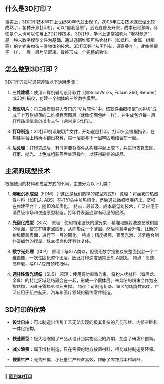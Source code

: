 ## 什么是3D打印？
事实上，3D打印技术早在上世纪80年代就出现了，2005年左右技术就已经比较成熟了，各种开源打印机，可以“自我复制”，到现在普及开来，成本已经骤降，即使是个人也可以使用上3D打印技术。3D打印，学术上更常被称为 “增材制造” ，是一种以数字模型文件为基础，通过逐层堆积可粘合材料（如塑料、金属、树脂等）的方式来构造三维物体的技术。3D打印是 “从无到有，逐层叠加” ，就像盖房子一样，一层一层地垒起来，最终形成一个完整的物体。

## 怎么做到3D打印？
3D打印的过程通常遵循以下通用步骤：

1. **三维建模**：使用计算机辅助设计软件（如SolidWorks, Fusion 360, Blender）或3D扫描仪，创建一个物体的三维数字模型。

2. **模型切片**：将三维模型导入专门的“切片软件”中。该软件会把模型“水平切”成成千上万张极薄的二维横截面图层（就像切面包片一样），并生成包含每一层打印路径信息的指令文件（通常是G代码）。

3. **打印制造**：3D打印机读取切片文件，开始逐层打印。打印头会根据指令，在构建平台上精确地铺设材料，每一层都与下一层牢固地结合在一起。

4. **后处理**：打印完成后，有时需要将零件从构建平台上取下，并进行支撑去除、打磨、抛光、上色或组装等后处理操作，以获得最终的成品。

## 主流的成型技术
根据使用的材料和成型方式的不同，主要分为以下几类：

1. **熔融沉积成型**（FDM）（:bangbang:这正是我们选择的成型方式:bangbang:）
原理：将丝状的热塑性材料（如PLA, ABS）在打印头中加热熔化，然后通过微细喷嘴挤出，沉积在构建平台上，随即冷却固化。
特点：最普及、成本最低的技术，广泛应用于消费级市场和快速原型制造。打印件表面通常有可见的层纹。

2. **光固化成型**（SLA）
原理：使用特定波长的激光束，精准地照射液态光敏树脂的表面，使其在特定点固化，从而形成一个薄层。然后构建平台升降，让新的树脂覆盖表面，进行下一层的固化。
特点：精度极高、表面光滑，非常适合制作高细节的模型、珠宝模具和牙科修复体。

3. **数字光处理**（DLP）
原理：与SLA类似，但使用数字投影仪来整面投射一个二维图像，一次性固化整个图层，因此打印速度通常比SLA更快。
特点：高速、高精度，与SLA应用领域相似。

4. **选择性激光烧结**（SLS）
原理：使用高功率激光束，将粉末状材料（如尼龙、金属）的特定区域烧结融合在一起，形成一个固体层。未烧结的粉末会作为支撑结构，因此无需额外设计支撑。
特点：可制造复杂、坚固的功能性部件，广泛应用于航空航天、汽车和医疗领域的最终零件制造。

## 3D打印的优势
- **设计自由**：可以制造出传统工艺无法实现的极其复杂的几何形状、内部空腔和一体化结构。

- **快速原型**：极大地缩短了产品从设计到实物验证的周期，加速了研发和创新。

- **减少浪费**：属于增材制造，只在需要的地方放置材料，相比减材制造更环保。

- **按需生产**：无需开模，小批量生产经济高效，降低了库存成本和风险。
***

#### :door: [回到3D打印](/building/3D_print/3D_print.md)
